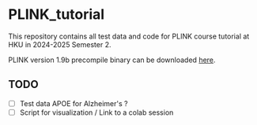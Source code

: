 # PLINK_tutorial
This repository contains all test data and code for PLINK course tutorial at HKU in 2024-2025 Semester 2. 

PLINK version 1.9b precompile binary can be downloaded [here](https://www.cog-genomics.org/plink/).

## TODO
- [ ] Test data APOE for Alzheimer's ?
- [ ] Script for visualization / Link to a colab session
